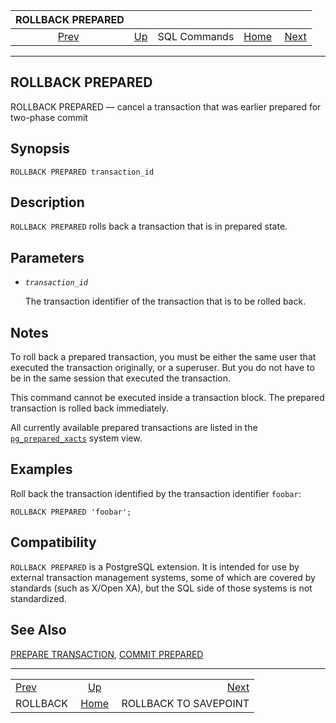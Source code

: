 <!--?xml version="1.0" encoding="UTF-8" standalone="no"?-->

|           ROLLBACK PREPARED           |                                        |              |                                                       |                                                       |
| :-----------------------------------: | :------------------------------------- | :----------: | ----------------------------------------------------: | ----------------------------------------------------: |
| [Prev](sql-rollback.html "ROLLBACK")  | [Up](sql-commands.html "SQL Commands") | SQL Commands | [Home](index.html "PostgreSQL 17devel Documentation") |  [Next](sql-rollback-to.html "ROLLBACK TO SAVEPOINT") |

***

[]()

## ROLLBACK PREPARED

ROLLBACK PREPARED — cancel a transaction that was earlier prepared for two-phase commit

## Synopsis

    ROLLBACK PREPARED transaction_id

## Description

`ROLLBACK PREPARED` rolls back a transaction that is in prepared state.

## Parameters

*   *`transaction_id`*

    The transaction identifier of the transaction that is to be rolled back.

## Notes

To roll back a prepared transaction, you must be either the same user that executed the transaction originally, or a superuser. But you do not have to be in the same session that executed the transaction.

This command cannot be executed inside a transaction block. The prepared transaction is rolled back immediately.

All currently available prepared transactions are listed in the [`pg_prepared_xacts`](view-pg-prepared-xacts.html "54.16. pg_prepared_xacts") system view.

## Examples

Roll back the transaction identified by the transaction identifier `foobar`:

    ROLLBACK PREPARED 'foobar';

## Compatibility

`ROLLBACK PREPARED` is a PostgreSQL extension. It is intended for use by external transaction management systems, some of which are covered by standards (such as X/Open XA), but the SQL side of those systems is not standardized.

## See Also

[PREPARE TRANSACTION](sql-prepare-transaction.html "PREPARE TRANSACTION"), [COMMIT PREPARED](sql-commit-prepared.html "COMMIT PREPARED")

***

|                                       |                                                       |                                                       |
| :------------------------------------ | :---------------------------------------------------: | ----------------------------------------------------: |
| [Prev](sql-rollback.html "ROLLBACK")  |         [Up](sql-commands.html "SQL Commands")        |  [Next](sql-rollback-to.html "ROLLBACK TO SAVEPOINT") |
| ROLLBACK                              | [Home](index.html "PostgreSQL 17devel Documentation") |                                 ROLLBACK TO SAVEPOINT |
